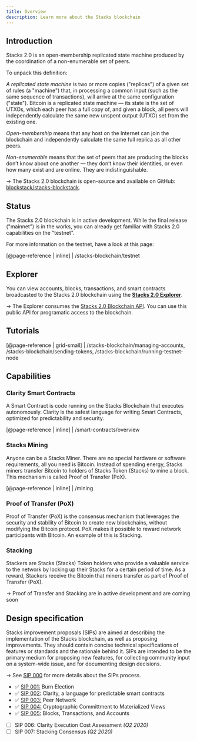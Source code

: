 ```yaml
---
title: Overview
description: Learn more about the Stacks blockchain
---
```


## Introduction

Stacks 2.0 is an open-membership replicated state machine produced by the coordination of a non-enumerable set of peers.

To unpack this definition:

_A replicated state machine_ is two or more copies ("replicas") of a given set of rules (a "machine") that, in processing
a common input (such as the same sequence of transactions), will arrive at the same configuration ("state"). Bitcoin
is a replicated state machine — its state is the set of UTXOs, which each peer has a full copy of, and given a block,
all peers will independently calculate the same new unspent output (UTXO) set from the existing one.

_Open-membership_ means that any host on the Internet can join the blockchain and independently calculate the same full
replica as all other peers.

_Non-enumerable_ means that the set of peers that are producing the blocks don’t know about one another — they don’t know
their identities, or even how many exist and are online. They are indistinguishable.

-> The Stacks 2.0 blockchain is open-source and available on GitHub: [blockstack/stacks-blockstack](https://github.com/blockstack/stacks-blockchain).

## Status

The Stacks 2.0 blockchain is in active development. While the final release ("mainnet") is in the works, you can already get familiar with Stacks 2.0 capabilities on the "testnet".

For more information on the testnet, have a look at this page:

[@page-reference | inline]
| /stacks-blockchain/testnet

## Explorer

You can view accounts, blocks, transactions, and smart contracts broadcasted to the Stacks 2.0 blockchain using the [**Stacks 2.0 Explorer**](https://testnet-explorer.blockstack.org/).

-> The Explorer consumes the [Stacks 2.0 Blockchain API](https://blockstack.github.io/stacks-blockchain-api/). You can use this public API for programatic access to the blockchain.

## Tutorials

[@page-reference | grid-small]
| /stacks-blockchain/managing-accounts, /stacks-blockchain/sending-tokens, /stacks-blockchain/running-testnet-node

## Capabilities

### Clarity Smart Contracts

A Smart Contract is code running on the Stacks Blockchain that executes autonomously. Clarity is the safest language for writing Smart Contracts, optimized for predictability and security.

[@page-reference | inline]
| /smart-contracts/overview

### Stacks Mining

Anyone can be a Stacks Miner. There are no special hardware or software requirements, all you need is Bitcoin. Instead
of spending energy, Stacks miners transfer Bitcoin to holders of Stacks Token (Stacks) to mine a block. This mechanism is
called Proof of Transfer (PoX).

[@page-reference | inline]
| /mining

### Proof of Transfer (PoX)

Proof of Transfer (PoX) is the consensus mechanism that leverages the security and stability of Bitcoin to create new
blockchains, without modifying the Bitcoin protocol. PoX makes it possible to reward network participants with Bitcoin.
An example of this is Stacking.

### Stacking

Stackers are Stacks (Stacks) Token holders who provide a valuable service to the network by locking up their Stacks for a certain
period of time. As a reward, Stackers receive the Bitcoin that miners transfer as part of Proof of Transfer (PoX).

-> Proof of Transfer and Stacking are in active development and are coming soon

## Design specification

Stacks improvement proposals (SIPs) are aimed at describing the implementation of the Stacks blockchain, as well as
proposing improvements. They should contain concise technical specifications of features or standards and the rationale
behind it. SIPs are intended to be the primary medium for proposing new features, for collecting community input on a
system-wide issue, and for documenting design decisions.

-> See [SIP 000](https://github.com/blockstack/stacks-blockchain/blob/master/sip/sip-000-stacks-improvement-proposal-process.md) for more details about the SIPs process.

- ✅ [SIP 001:](https://github.com/blockstack/stacks-blockchain/blob/master/sip/sip-001-burn-election.md) Burn Election
- ✅ [SIP 002:](https://github.com/blockstack/stacks-blockchain/blob/master/sip/sip-002-smart-contract-language.md) Clarity, a language for predictable smart contracts
- ✅ [SIP 003:](https://github.com/blockstack/stacks-blockchain/blob/master/sip/sip-003-peer-network.md) Peer Network
- ✅ [SIP 004:](https://github.com/blockstack/stacks-blockchain/blob/master/sip/sip-004-materialized-view.md) Cryptographic Committment to Materialized Views
- ✅ [SIP 005:](https://github.com/blockstack/stacks-blockchain/blob/master/sip/sip-005-blocks-and-transactions.md) Blocks, Transactions, and Accounts
- [ ] SIP 006: Clarity Execution Cost Assessment _(Q2 2020)_
- [ ] SIP 007: Stacking Consensus _(Q2 2020)_
